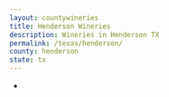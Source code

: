 ```yaml
---
layout: countywineries
title: Henderson Wineries
description: Wineries in Henderson TX
permalink: /texas/henderson/
county: henderson
state: tx
---
```

-
